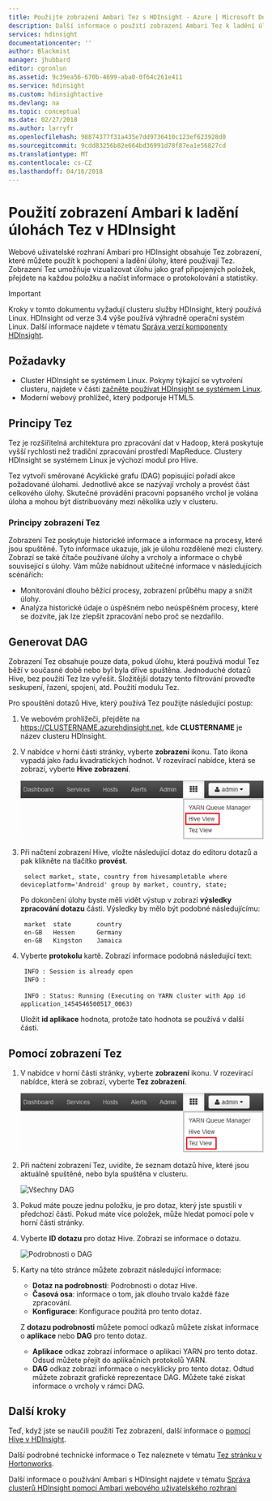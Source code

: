 ```yaml
---
title: Použijte zobrazení Ambari Tez s HDInsight - Azure | Microsoft Docs
description: Další informace o použití zobrazení Ambari Tez k ladění úlohách Tez v HDInsight.
services: hdinsight
documentationcenter: ''
author: Blackmist
manager: jhubbard
editor: cgronlun
ms.assetid: 9c39ea56-670b-4699-aba0-0f64c261e411
ms.service: hdinsight
ms.custom: hdinsightactive
ms.devlang: na
ms.topic: conceptual
ms.date: 02/27/2018
ms.author: larryfr
ms.openlocfilehash: 98874377f31a435e7dd9736410c123ef623928d0
ms.sourcegitcommit: 9cdd83256b82e664bd36991d78f87ea1e56827cd
ms.translationtype: MT
ms.contentlocale: cs-CZ
ms.lasthandoff: 04/16/2018
---
```

# <a name="use-ambari-views-to-debug-tez-jobs-on-hdinsight"></a>Použití zobrazení Ambari k ladění úlohách Tez v HDInsight

Webové uživatelské rozhraní Ambari pro HDInsight obsahuje Tez zobrazení, které můžete použít k pochopení a ladění úlohy, které používají Tez. Zobrazení Tez umožňuje vizualizovat úlohu jako graf připojených položek, přejdete na každou položku a načíst informace o protokolování a statistiky.

> [!IMPORTANT]
> Kroky v tomto dokumentu vyžadují clusteru služby HDInsight, který používá Linux. HDInsight od verze 3.4 výše používá výhradně operační systém Linux. Další informace najdete v tématu [Správa verzí komponenty HDInsight](hdinsight-component-versioning.md#hdinsight-windows-retirement).

## <a name="prerequisites"></a>Požadavky

* Cluster HDInsight se systémem Linux. Pokyny týkající se vytvoření clusteru, najdete v části [začněte používat HDInsight se systémem Linux](hadoop/apache-hadoop-linux-tutorial-get-started.md).
* Moderní webový prohlížeč, který podporuje HTML5.

## <a name="understanding-tez"></a>Principy Tez

Tez je rozšiřitelná architektura pro zpracování dat v Hadoop, která poskytuje vyšší rychlosti než tradiční zpracování prostředí MapReduce. Clustery HDInsight se systémem Linux je výchozí modul pro Hive.

Tez vytvoří směrované Acyklické grafu (DAG) popisující pořadí akce požadované úlohami. Jednotlivé akce se nazývají vrcholy a provést část celkového úlohy. Skutečné provádění pracovní popsaného vrchol je volána úloha a mohou být distribuovány mezi několika uzly v clusteru.

### <a name="understanding-the-tez-view"></a>Principy zobrazení Tez

Zobrazení Tez poskytuje historické informace a informace na procesy, které jsou spuštěné. Tyto informace ukazuje, jak je úlohu rozdělené mezi clustery. Zobrazí se také čítače používané úlohy a vrcholy a informace o chybě související s úlohy. Vám může nabídnout užitečné informace v následujících scénářích:

* Monitorování dlouho běžící procesy, zobrazení průběhu mapy a snížit úlohy.
* Analýza historické údaje o úspěšném nebo neúspěšném procesy, které se dozvíte, jak lze zlepšit zpracování nebo proč se nezdařilo.

## <a name="generate-a-dag"></a>Generovat DAG

Zobrazení Tez obsahuje pouze data, pokud úlohu, která používá modul Tez běží v současné době nebo byl byla dříve spuštěna. Jednoduché dotazů Hive, bez použití Tez lze vyřešit. Složitější dotazy tento filtrování proveďte seskupení, řazení, spojení, atd. Použití modulu Tez.

Pro spouštění dotazů Hive, který používá Tez použijte následující postup:

1. Ve webovém prohlížeči, přejděte na https://CLUSTERNAME.azurehdinsight.net, kde **CLUSTERNAME** je název clusteru HDInsight.

2. V nabídce v horní části stránky, vyberte **zobrazení** ikonu. Tato ikona vypadá jako řadu kvadratických hodnot. V rozevírací nabídce, která se zobrazí, vyberte **Hive zobrazení**.

    ![Výběr zobrazení Hive](./media/hdinsight-debug-ambari-tez-view/selecthive.png)

3. Při načtení zobrazení Hive, vložte následující dotaz do editoru dotazů a pak klikněte na tlačítko **provést**.

        select market, state, country from hivesampletable where deviceplatform='Android' group by market, country, state;

    Po dokončení úlohy byste měli vidět výstup v zobrazí **výsledky zpracování dotazu** části. Výsledky by mělo být podobné následujícímu:

        market  state       country
        en-GB   Hessen      Germany
        en-GB   Kingston    Jamaica

4. Vyberte **protokolu** kartě. Zobrazí informace podobná následující text:

        INFO : Session is already open
        INFO :

        INFO : Status: Running (Executing on YARN cluster with App id application_1454546500517_0063)

    Uložit **id aplikace** hodnota, protože tato hodnota se používá v další části.

## <a name="use-the-tez-view"></a>Pomocí zobrazení Tez

1. V nabídce v horní části stránky, vyberte **zobrazení** ikonu. V rozevírací nabídce, která se zobrazí, vyberte **Tez zobrazení**.

    ![Výběr zobrazení Tez](./media/hdinsight-debug-ambari-tez-view/selecttez.png)

2. Při načtení zobrazení Tez, uvidíte, že seznam dotazů hive, které jsou aktuálně spuštěné, nebo byla spuštěna v clusteru.

    ![Všechny DAG](./media/hdinsight-debug-ambari-tez-view/tez-view-home.png)

3. Pokud máte pouze jednu položku, je pro dotaz, který jste spustili v předchozí části. Pokud máte více položek, může hledat pomocí pole v horní části stránky.

4. Vyberte **ID dotazu** pro dotaz Hive. Zobrazí se informace o dotazu.

    ![Podrobnosti o DAG](./media/hdinsight-debug-ambari-tez-view/query-details.png)

5. Karty na této stránce můžete zobrazit následující informace:

    * **Dotaz na podrobnosti**: Podrobnosti o dotaz Hive.
    * **Časová osa**: informace o tom, jak dlouho trvalo každé fáze zpracování.
    * **Konfigurace**: Konfigurace použitá pro tento dotaz.

    Z __dotazu podrobnosti__ můžete pomocí odkazů můžete získat informace o __aplikace__ nebo __DAG__ pro tento dotaz.
    
    * __Aplikace__ odkaz zobrazí informace o aplikaci YARN pro tento dotaz. Odsud můžete přejít do aplikačních protokolů YARN.
    * __DAG__ odkaz zobrazí informace o necyklicky pro tento dotaz. Odtud můžete zobrazit grafické reprezentace DAG. Můžete také získat informace o vrcholy v rámci DAG.

## <a name="next-steps"></a>Další kroky

Teď, když jste se naučili použití Tez zobrazení, další informace o [pomocí Hive v HDInsight](hadoop/hdinsight-use-hive.md).

Další podrobné technické informace o Tez naleznete v tématu [Tez stránku v Hortonworks](http://hortonworks.com/hadoop/tez/).

Další informace o používání Ambari s HDInsight najdete v tématu [Správa clusterů HDInsight pomocí Ambari webového uživatelského rozhraní](hdinsight-hadoop-manage-ambari.md)
